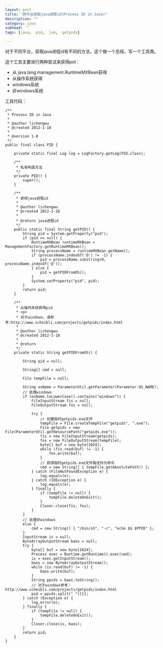 ```yaml
---
layout: post
title: "跨平台获取java进程id(Process ID in Java)"
description: ""
category: java
subhead: ''
tags: [java,  pid,  jvm,  getpids]

---
```


对于不同平台，获取java进程id有不同的方法，这个做一个总结，写一个工具类。

这个工具主要进行两种尝试来获得pid：

* 从 java.lang.management.RuntimeMXBean获得
* 从操作系统获得
* windows系统
* 非windows系统

工具代码：

    /**
     * Process ID in Java
     *
     * @author lichengwu
     * @created 2012-1-18
     *
     * @version 1.0
     */
    public final class PID {

        private static final Log log = LogFactory.getLog(PID.class);

        /**
         * 私有构造方法
         */
        private PID() {
            super();
        }

        /**
         * 获得java进程id
         *
         * @author lichengwu
         * @created 2012-1-18
         *
         * @return java进程id
         */
        public static final String getPID() {
            String pid = System.getProperty("pid");
            if (pid == null) {
                RuntimeMXBean runtimeMXBean = ManagementFactory.getRuntimeMXBean();
                String processName = runtimeMXBean.getName();
                if (processName.indexOf('@') != -1) {
                    pid = processName.substring(0, processName.indexOf('@'));
                } else {
                    pid = getPIDFromOS();
                }
                System.setProperty("pid", pid);
            }
            return pid;
        }

        /**
         * 从操作系统获得pid
         * <p>
         * 对于windows，请参考:http://www.scheibli.com/projects/getpids/index.html
         *
         * @author lichengwu
         * @created 2012-1-18
         *
         * @return
         */
        private static String getPIDFromOS() {

            String pid = null;

            String[] cmd = null;

            File tempFile = null;

            String osName = ParameterUtil.getParameter(Parameter.OS_NAME);
            // 处理windows
            if (osName.toLowerCase().contains("windows")) {
                FileInputStream fis = null;
                FileOutputStream fos = null;

                try {
                    // 创建临时getpids.exe文件
                    tempFile = File.createTempFile("getpids", ".exe");
                    File getpids = new File(ParameterUtil.getResourcePath("getpids.exe"));
                    fis = new FileInputStream(getpids);
                    fos = new FileOutputStream(tempFile);
                    byte[] buf = new byte[1024];
                    while (fis.read(buf) != -1) {
                        fos.write(buf);
                    }
                    // 获得临时getpids.exe文件路径作为命令
                    cmd = new String[] { tempFile.getAbsolutePath() };
                } catch (FileNotFoundException e) {
                    log.equals(e);
                } catch (IOException e) {
                    log.equals(e);
                } finally {
                    if (tempFile != null) {
                        tempFile.deleteOnExit();
                    }
                    Closer.close(fis, fos);
                }
            }
            // 处理非windows
            else {
                cmd = new String[] { "/bin/sh", "-c", "echo $$ $PPID" };
            }
            InputStream is = null;
            ByteArrayOutputStream baos = null;
            try {
                byte[] buf = new byte[1024];
                Process exec = Runtime.getRuntime().exec(cmd);
                is = exec.getInputStream();
                baos = new ByteArrayOutputStream();
                while (is.read(buf) != -1) {
                    baos.write(buf);
                }
                String ppids = baos.toString();
                // 对于windows参考：http://www.scheibli.com/projects/getpids/index.html
                pid = ppids.split(" ")[1];
            } catch (Exception e) {
                log.error(e);
            } finally {
                if (tempFile != null) {
                    tempFile.deleteOnExit();
                }
                Closer.close(is, baos);
            }
            return pid;
        }
    }

